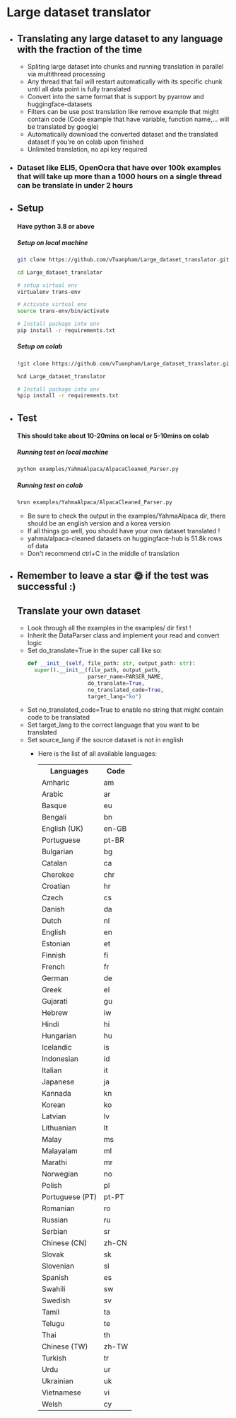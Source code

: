 # Large dataset translator
 * ## Translating any large dataset to any language with the fraction of the time
   * Spliting large dataset into chunks and running translation in parallel via multithread processing
   * Any thread that fail will restart automatically with its specific chunk until all data point is fully translated
   * Convert into the same format that is support by pyarrow and huggingface-datasets
   * Filters can be use post translation like remove example that might contain code
     (Code example that have variable, function name,... will be translated by google)
   * Automatically download the converted dataset and the translated dataset if you're on colab upon finished
   * Unlimited translation, no api key required
 * ### Dataset like ELI5, OpenOcra that have over 100k examples that will take up more than a 1000 hours on a single thread can be translate in under 2 hours 

 * ## Setup
     #### Have python 3.8 or above
     ##### Setup on local machine
     ```sh
     git clone https://github.com/vTuanpham/Large_dataset_translator.git
     
     cd Large_dataset_translator
  
     # setup virtual env
     virtualenv trans-env
  
     # Activate virtual env
     source trans-env/bin/activate
  
     # Install package into env
     pip install -r requirements.txt
     ```

     ##### Setup on colab
     ```sh
     !git clone https://github.com/vTuanpham/Large_dataset_translator.git
     
     %cd Large_dataset_translator
  
     # Install package into env
     %pip install -r requirements.txt
     ```
  * ## Test
    #### This should take about 10-20mins on local or 5-10mins on colab
    ##### Running test on local machine
    ```sh
    python examples/YahmaAlpaca/AlpacaCleaned_Parser.py
    ```
    ##### Running test on colab
    ```sh
    %run examples/YahmaAlpaca/AlpacaCleaned_Parser.py
    ```
    * Be sure to check the output in the examples/YahmaAlpaca dir, there should be an english version and a korea version
    * If all things go well, you should have your own dataset translated !
    * yahma/alpaca-cleaned datasets on huggingface-hub is 51.8k rows of data
    * Don't recommend ctrl+C in the middle of translation
* ## Remember to leave a star 🌞 if the test was successful :)
    ## Translate your own dataset
    * Look through all the examples in the examples/ dir first !
    * Inherit the DataParser class and implement your read and convert logic
    * Set do_translate=True in the super call like so:
      ```python
      def __init__(self, file_path: str, output_path: str):
        super().__init__(file_path, output_path,
                         parser_name=PARSER_NAME,
                         do_translate=True,
                         no_translated_code=True,
                         target_lang="ko")
      ```
    * Set no_translated_code=True to enable no string that might contain code to be translated
    * Set target_lang to the correct language that you want to be translated
    * Set source_lang if the source dataset is not in english
      * Here is the list of all available languages:
        
          <table>
            <tr>
              <th>Languages</th>
              <th>Code</th>
            </tr>
            <tr>
              <td>Amharic</td>
              <td>am</td>
            </tr>
            <tr>
              <td>Arabic</td>
              <td>ar</td>
            </tr>
            <tr>
              <td>Basque</td>
              <td>eu</td>
            </tr>
            <tr>
              <td>Bengali</td>
              <td>bn</td>
            </tr>
            <tr>
              <td>English (UK)</td>
              <td>en-GB</td>
            </tr>
            <tr>
              <td>Portuguese</td>
              <td>pt-BR</td>
            </tr>
            <tr>
              <td>Bulgarian</td>
              <td>bg</td>
            </tr>
            <tr>
              <td>Catalan</td>
              <td>ca</td>
            </tr>
            <tr>
              <td>Cherokee</td>
              <td>chr</td>
            </tr>
            <tr>
              <td>Croatian</td>
              <td>hr</td>
            </tr>
            <tr>
              <td>Czech</td>
              <td>cs</td>
            </tr>
            <tr>
              <td>Danish</td>
              <td>da</td>
            </tr>
            <tr>
              <td>Dutch</td>
              <td>nl</td>
            </tr>
            <tr>
              <td>English</td>
              <td>en</td>
            </tr>
            <tr>
              <td>Estonian</td>
              <td>et</td>
            </tr>
            <tr>
              <td>Finnish</td>
              <td>fi</td>
            </tr>
            <tr>
              <td>French</td>
              <td>fr</td>
            </tr>
            <tr>
              <td>German</td>
              <td>de</td>
            </tr>
            <tr>
              <td>Greek</td>
              <td>el</td>
            </tr>
            <tr>
              <td>Gujarati</td>
              <td>gu</td>
            </tr>
            <tr>
              <td>Hebrew</td>
              <td>iw</td>
            </tr>
            <tr>
              <td>Hindi</td>
              <td>hi</td>
            </tr>
            <tr>
              <td>Hungarian</td>
              <td>hu</td>
            </tr>
            <tr>
              <td>Icelandic</td>
              <td>is</td>
            </tr>
            <tr>
              <td>Indonesian</td>
              <td>id</td>
            </tr>
            <tr>
              <td>Italian</td>
              <td>it</td>
            </tr>
            <tr>
              <td>Japanese</td>
              <td>ja</td>
            </tr>
            <tr>
              <td>Kannada</td>
              <td>kn</td>
            </tr>
            <tr>
              <td>Korean</td>
              <td>ko</td>
            </tr>
            <tr>
              <td>Latvian</td>
              <td>lv</td>
            </tr>
            <tr>
              <td>Lithuanian</td>
              <td>lt</td>
            </tr>
            <tr>
              <td>Malay</td>
              <td>ms</td>
            </tr>
            <tr>
              <td>Malayalam</td>
              <td>ml</td>
            </tr>
            <tr>
              <td>Marathi</td>
              <td>mr</td>
            </tr>
            <tr>
              <td>Norwegian</td>
              <td>no</td>
            </tr>
            <tr>
              <td>Polish</td>
              <td>pl</td>
            </tr>
            <tr>
              <td>Portuguese (PT)</td>
              <td>pt-PT</td>
            </tr>
            <tr>
              <td>Romanian</td>
              <td>ro</td>
            </tr>
            <tr>
              <td>Russian</td>
              <td>ru</td>
            </tr>
            <tr>
              <td>Serbian</td>
              <td>sr</td>
            </tr>
            <tr>
              <td>Chinese (CN)</td>
              <td>zh-CN</td>
            </tr>
            <tr>
              <td>Slovak</td>
              <td>sk</td>
            </tr>
            <tr>
              <td>Slovenian</td>
              <td>sl</td>
            </tr>
            <tr>
              <td>Spanish</td>
              <td>es</td>
            </tr>
            <tr>
              <td>Swahili</td>
              <td>sw</td>
            </tr>
            <tr>
              <td>Swedish</td>
              <td>sv</td>
            </tr>
            <tr>
              <td>Tamil</td>
              <td>ta</td>
            </tr>
            <tr>
              <td>Telugu</td>
              <td>te</td>
            </tr>
            <tr>
              <td>Thai</td>
              <td>th</td>
            </tr>
            <tr>
              <td>Chinese (TW)</td>
              <td>zh-TW</td>
            </tr>
            <tr>
              <td>Turkish</td>
              <td>tr</td>
            </tr>
            <tr>
              <td>Urdu</td>
              <td>ur</td>
            </tr>
            <tr>
              <td>Ukrainian</td>
              <td>uk</td>
            </tr>
            <tr>
              <td>Vietnamese</td>
              <td>vi</td>
            </tr>
            <tr>
              <td>Welsh</td>
              <td>cy</td>
            </tr>
          </table>

